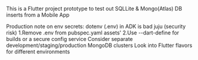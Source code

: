 This is a Flutter project prototype to test out SQLLite & Mongo(Atlas) DB inserts from a Mobile App

Production note on env secrets:
dotenv (.env) in ADK is bad juju (security risk)
1.Remove .env from pubspec.yaml assets'
2.Use --dart-define for builds or a secure config service
  Consider separate development/staging/production MongoDB clusters
   Look into Flutter flavors for different environments
